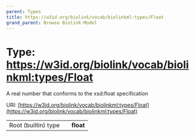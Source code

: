 ```yaml
---
parent: Types
title: https://w3id.org/biolink/vocab/biolinkml:types/Float
grand_parent: Browse Biolink-Model
---
```


# Type: https://w3id.org/biolink/vocab/biolinkml:types/Float


A real number that conforms to the xsd:float specification

URI: [https://w3id.org/biolink/vocab/biolinkml:types/Float](https://w3id.org/biolink/vocab/biolinkml:types/Float)

|  |  |  |
| --- | --- | --- |
| Root (builtin) type | | **float** |
